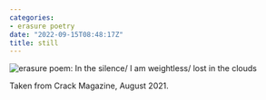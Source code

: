 ```yaml
---
categories:
- erasure poetry
date: "2022-09-15T08:48:17Z"
title: still
---
```


<img src="https://www.davidralphlewis.co.uk/assets/images/articles/2022/still.jpeg" alt="erasure poem: In the silence/ I am weightless/ lost in the clouds" title="Shhhhhh" class="responsive"><br>

Taken from Crack Magazine, August 2021.

